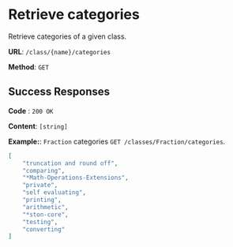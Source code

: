 # Retrieve categories

Retrieve categories of a given class.

**URL**: `/class/{name}/categories`

**Method**: `GET`

## Success Responses

**Code** : `200 OK`

**Content**: `[string]`

**Example:**: `Fraction` categories `GET /classes/Fraction/categories`.

```json
[
	"truncation and round off",
	"comparing",
	"*Math-Operations-Extensions",
	"private",
	"self evaluating",
	"printing",
	"arithmetic",
	"*ston-core",
	"testing",
	"converting"
]
```

